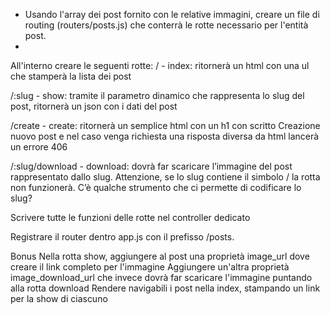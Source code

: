 - Usando l'array dei post fornito con le relative immagini, creare un file di routing (routers/posts.js) che conterrà le rotte necessario per l'entità post.
- 
All'interno creare le seguenti rotte:
/ - index: ritornerà un html con una ul che stamperà la lista dei post

/:slug - show: tramite il parametro dinamico che rappresenta lo slug del post, ritornerà un json con i dati del post

/create - create: ritornerà un semplice html con un h1 con scritto Creazione nuovo post e nel caso venga richiesta una risposta diversa da html lancerà un errore 406

/:slug/download - download: dovrà far scaricare l’immagine del post rappresentato dallo slug. Attenzione, se lo slug contiene il simbolo / la rotta non funzionerà. C’è qualche strumento che ci permette di codificare lo slug?

Scrivere tutte le funzioni delle rotte nel controller dedicato

Registrare il router dentro app.js con il prefisso /posts.


Bonus
Nella rotta show, aggiungere al post una proprietà image_url dove creare il link completo per l'immagine
Aggiungere un'altra proprietà image_download_url che invece dovrà far scaricare l'immagine puntando alla rotta download
Rendere navigabili i post nella index, stampando un link per la show di ciascuno